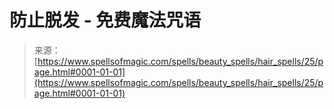 <!--yml

category: 未分类

date: 2024-06-12 18:32:47

-->

# 防止脱发 - 免费魔法咒语

> 来源：[https://www.spellsofmagic.com/spells/beauty_spells/hair_spells/25/page.html#0001-01-01](https://www.spellsofmagic.com/spells/beauty_spells/hair_spells/25/page.html#0001-01-01)
